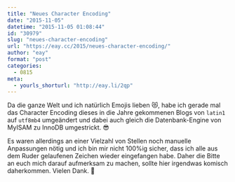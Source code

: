 ```yaml
---
title: "Neues Character Encoding"
date: "2015-11-05"
datetime: "2015-11-05 01:08:44"
id: "30979"
slug: "neues-character-encoding"
url: "https://eay.cc/2015/neues-character-encoding/"
author: "eay"
format: "post"
categories:
  - 0815
meta:
  - yourls_shorturl: "http://eay.li/2qp"
---
```


Da die ganze Welt und ich natürlich Emojis lieben 😻, habe ich gerade mal das Character Encoding dieses in die Jahre gekommenen Blogs von `latin1` auf `utf8mb4` umgeändert und dabei auch gleich die Datenbank-Engine von MyISAM zu InnoDB umgestrickt. 😎

Es waren allerdings an einer Vielzahl von Stellen noch manuelle Anpassungen nötig und ich bin mir nicht 100%ig sicher, dass ich alle aus dem Ruder gelaufenen Zeichen wieder eingefangen habe. Daher die Bitte an euch mich darauf aufmerksam zu machen, sollte hier irgendwas komisch daherkommen. Vielen Dank. 🙏
